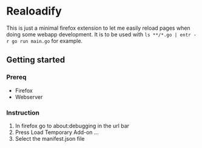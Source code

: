 # Realoadify

This is just a minimal firefox extension to let me easily reload pages when
doing some webapp development. It is to be used with `ls **/*.go | entr -r go
run main.go` for example.

## Getting started

### Prereq
- Firefox
- Webserver

### Instruction
1. In firefox go to about:debugging in the url bar
2. Press Load Temporary Add-on ...
3. Select the manifest.json file
